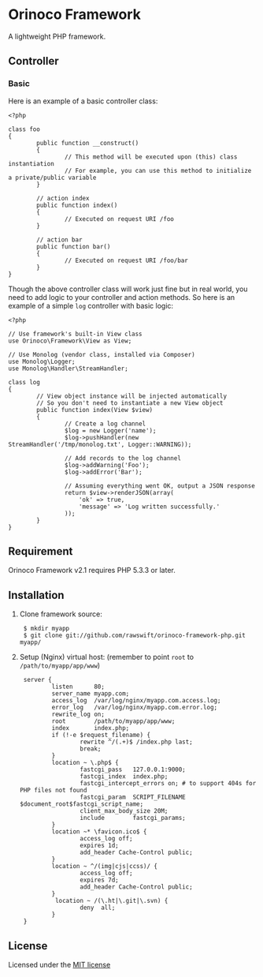 # Orinoco Framework

A lightweight PHP framework.

## Controller

### Basic

Here is an example of a basic controller class:

    <?php

    class foo
    {
            public function __construct()
            {
                    // This method will be executed upon (this) class instantiation
                    // For example, you can use this method to initialize a private/public variable
            }

            // action index
            public function index()
            {
                    // Executed on request URI /foo
            }

            // action bar
            public function bar()
            {
                    // Executed on request URI /foo/bar
            }
    }

Though the above controller class will work just fine but in real world, you need to add logic to your controller and action methods. So here is an example of a simple `log` controller with basic logic:


    <?php

    // Use framework's built-in View class
    use Orinoco\Framework\View as View;

    // Use Monolog (vendor class, installed via Composer)
    use Monolog\Logger;
    use Monolog\Handler\StreamHandler;

    class log
    {
            // View object instance will be injected automatically
            // So you don't need to instantiate a new View object
            public function index(View $view)
            {
                    // Create a log channel
                    $log = new Logger('name');
                    $log->pushHandler(new StreamHandler('/tmp/monolog.txt', Logger::WARNING));

                    // Add records to the log channel
                    $log->addWarning('Foo');
                    $log->addError('Bar');

                    // Assuming everything went OK, output a JSON response
                    return $view->renderJSON(array(
                        'ok' => true,
                        'message' => 'Log written successfully.'
                    ));
            }
    }

## Requirement

Orinoco Framework v2.1 requires PHP 5.3.3 or later.

## Installation

1. Clone framework source:

        $ mkdir myapp
        $ git clone git://github.com/rawswift/orinoco-framework-php.git myapp/

2. Setup (Nginx) virtual host: (remember to point `root` to `/path/to/myapp/app/www`)

        server {
                listen      80;
                server_name myapp.com;
                access_log  /var/log/nginx/myapp.com.access.log;
                error_log   /var/log/nginx/myapp.com.error.log;
                rewrite_log on;
                root        /path/to/myapp/app/www;
                index       index.php;
                if (!-e $request_filename) {
                        rewrite ^/(.+)$ /index.php last;
                        break;
                }
                location ~ \.php$ {
                        fastcgi_pass   127.0.0.1:9000;
                        fastcgi_index  index.php;
                        fastcgi_intercept_errors on; # to support 404s for PHP files not found
                        fastcgi_param  SCRIPT_FILENAME $document_root$fastcgi_script_name;
                        client_max_body_size 20M;
                        include        fastcgi_params;
                }
                location ~* \favicon.ico$ {
                        access_log off;
                        expires 1d;
                        add_header Cache-Control public;
                }
                location ~ ^/(img|cjs|ccss)/ {
                        access_log off;
                        expires 7d;
                        add_header Cache-Control public;
                }
                 location ~ /(\.ht|\.git|\.svn) {
                        deny  all;
                }
        }

## License

Licensed under the [MIT license](http://www.opensource.org/licenses/mit-license.php)